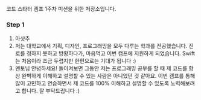코드 스타터 캠프 1주차 미션을 위한 저장소입니다.

### Step 1

1. 아샷추
2. 저는 대학교에서 기획, 디자인, 프로그래밍을 모두 다루는 학과를 전공했습니다. 진로를 정하지 못하고 방황하다가, 마음먹고 이번 캠프에 지원하게 되었습니다. Swift는 처음이라 조금 두렵지만 한편으로는 기대가 됩니다 :)
3. 멘토님 안녕하세요! 돌이켜보면 그동안 저는 프로그래밍 공부를 할 때 제 코드를 항상 완벽하게 이해하고 설명할 수 있는 사람은 아니었던 것 같아요. 이번 캠프를 통해 많이 고민하고 연습하면서 제 코드를 100% 이해하고 설명할 수 있도록 노력해보려고 합니다. 잘 부탁드립니다 :)

